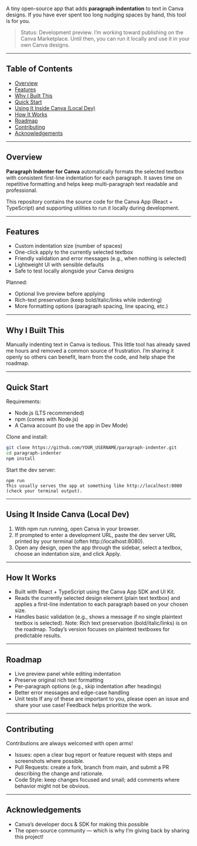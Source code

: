 A tiny open-source app that adds **paragraph indentation** to text in Canva designs. If you have ever spent too long nudging spaces by hand, this tool is for you.

> Status: Development preview. I’m working toward publishing on the Canva Marketplace. Until then, you can run it locally and use it in your own Canva designs.

---

## Table of Contents
- [Overview](#overview)
- [Features](#features)
- [Why I Built This](#why-i-built-this)
- [Quick Start](#quick-start)
- [Using It Inside Canva (Local Dev)](#using-it-inside-canva-local-dev)
- [How It Works](#how-it-works)
- [Roadmap](#roadmap)
- [Contributing](#contributing)
- [Acknowledgements](#acknowledgements)

---

## Overview

**Paragraph Indenter for Canva** automatically formats the selected textbox with consistent first-line indentation for each paragraph. It saves time on repetitive formatting and helps keep multi-paragraph text readable and professional.

This repository contains the source code for the Canva App (React + TypeScript) and supporting utilities to run it locally during development.

---

## Features

- Custom indentation size (number of spaces)
- One-click apply to the currently selected textbox
- Friendly validation and error messages (e.g., when nothing is selected)
- Lightweight UI with sensible defaults
- Safe to test locally alongside your Canva designs

Planned:
- Optional live preview before applying
- Rich-text preservation (keep bold/italic/links while indenting)
- More formatting options (paragraph spacing, line spacing, etc.)

---

## Why I Built This

Manually indenting text in Canva is tedious. This little tool has already saved me hours and removed a common source of frustration. I’m sharing it openly so others can benefit, learn from the code, and help shape the roadmap.

---

## Quick Start

Requirements:
- Node.js (LTS recommended)
- npm (comes with Node.js)
- A Canva account (to use the app in Dev Mode)

Clone and install:
```bash
git clone https://github.com/YOUR_USERNAME/paragraph-indenter.git
cd paragraph-indenter
npm install
```

Start the dev server:
```
npm run
This usually serves the app at something like http://localhost:8080 (check your terminal output).
```

---

## Using It Inside Canva (Local Dev)

1. With npm run running, open Canva in your browser.
2. If prompted to enter a development URL, paste the dev server URL printed by your terminal (often http://localhost:8080).
3. Open any design, open the app through the sidebar, select a textbox, choose an indentation size, and click Apply.

---

## How It Works

- Built with React + TypeScript using the Canva App SDK and UI Kit.
- Reads the currently selected design element (plain text textbox) and applies a first-line indentation to each paragraph based on your chosen size.
- Handles basic validation (e.g., shows a message if no single plaintext textbox is selected).
Note: Rich text preservation (bold/italic/links) is on the roadmap. Today’s version focuses on plaintext textboxes for predictable results.

---

## Roadmap

- Live preview panel while editing indentation
- Preserve original rich text formatting
- Per-paragraph options (e.g., skip indentation after headings)
- Better error messages and edge-case handling
- Unit tests
If any of these are important to you, please open an issue and share your use case! Feedback helps prioritize the work.

---

## Contributing

Contributions are always welcomed with open arms!

- Issues: open a clear bug report or feature request with steps and screenshots where possible.
- Pull Requests: create a fork, branch from main, and submit a PR describing the change and rationale.
- Code Style: keep changes focused and small; add comments where behavior might not be obvious.

---

## Acknowledgements

- Canva’s developer docs & SDK for making this possible
- The open-source community — which is why I’m giving back by sharing this project!
